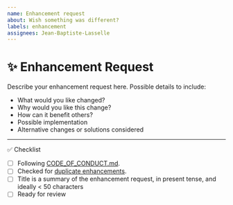 ```yaml
---
name: Enhancement request
about: Wish something was different?
labels: enhancement
assignees: Jean-Baptiste-Lasselle
---
```


<!--
Thanks for contributing!
-->

# :sparkles: Enhancement Request

Describe your enhancement request here. Possible details to include:

- What would you like changed?
- Why would you like this change?
- How can it benefit others?
- Possible implementation
- Alternative changes or solutions considered

---

:white_check_mark: Checklist

<!--
Feel free to submit now and complete the checklist items below later.
If you're unsure about anything, don't hesitate to ask. We're here to help!
-->

- [ ] Following [CODE_OF_CONDUCT.md](https://github.com/Jean-Baptiste-Lasselle/create-exposed-app/blob/master/CODE_OF_CONDUCT.md).
- [ ] Checked for [duplicate enhancements](https://github.com/Jean-Baptiste-Lasselle/create-exposed-app/issues?q=label%3Aenhancement).
- [ ] Title is a summary of the enhancement request, in present tense, and ideally < 50 characters
- [ ] Ready for review
